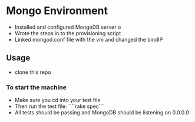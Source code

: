 # Mongo Environment
- Installed and configured MongoDB server o
- Wrote the steps in to the provisioning script
- Linked mongod.conf file with the vm and changed the bindIP 

## Usage
- clone this repo
### To start the machine
- Make sure you cd into your test file
- Then run the test file: ````rake spec``` 
- All tests should be passing and MongoDB should be listening on 0.0.0.0

